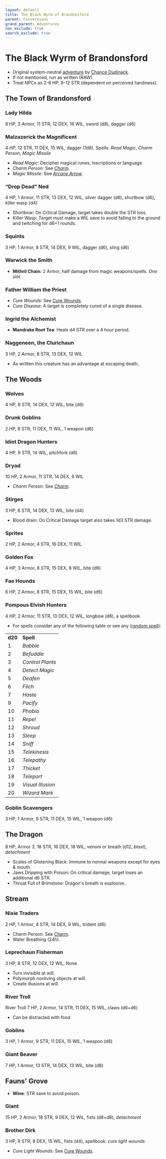 ```yaml
---
layout: default
title: The Black Wyrm of Brandonsford
parent: Conversions
grand_parent: Adventures
nav_exclude: true
search_exclude: true
---
```


# The Black Wyrm of Brandonsford
- Original system-neutral [adventure](https://www.drivethrurpg.com/product/327744/The-Black-Wyrm-of-Brandonsford) by [Chance Dudinack](https://wizardfightclub.blogspot.com/).
- If not mentioned, run as written (RAW).
- Treat NPCs as 2-6 HP, 8-12 STR (dependent on perceived hardiness).

## The Town of Brandonsford

### Lady Hilda
8 HP, 3 Armor, 11 STR, 12 DEX, 16 WIL, sword (d8), dagger (d6)

### Malzazerick the Magnificent
4 HP, 12 STR, 11 DEX, 15 WIL, dagger (1d6), Spells: _Read Magic_, _Charm Person_, _Magic Missile_
- _Read Magic_: Decipher magical runes, inscriptions or language.
- _Charm Person_: See [_Charm_](/cairn-srd#100-spells).
- _Magic Missile_: See [_Arcane Arrow_](/cairn-srd#100-spells).

### “Drop Dead” Ned
4 HP, 1 Armor, 11 STR, 13 DEX, 12 WIL, silver dagger (d6), shortbow (d6), killer wasp (d4)
- Shortbow: On Critical Damage, target takes double the STR loss.
- Killer Wasp: Target must make a WIL save to avoid falling to the ground and twitching for d6+1 rounds.

### Squints
3 HP, 1 Armor, 8 STR, 14 DEX, 9 WIL, dagger (d6), sling (d6)

### Warwick the Smith
- **Mithril Chain:** 2 Armor, half damage from magic weapons/spells. _One slot_.

### Father William the Priest
- _Cure Wounds_: See [Cure Wounds](/cairn-srd#100-spells).
- _Cure Disease_: A target is completely cured of a single disease.

### Ingrid the Alchemist
- **Mandrake Root Tea**: Heals d4 STR over a 4 hour period.

### Naggeneen, the Clurichaun
3 HP, 2 Armor, 8 STR, 13 DEX, 12 WIL
- As written this creature has an advantage at escaping death.

## The Woods
### Wolves
4 HP, 8 STR, 14 DEX, 12 WIL, bite (d6)

### Drunk Goblins
2 HP, 8 STR, 11 DEX, 11 WIL, 1 weapon (d6)

### Idiot Dragon Hunters
4 HP, 9 STR, 14 WIL, pitchfork (d6)

### Dryad
10 HP, 2 Armor, 11 STR, 14 DEX, 9 WIL
- _Charm Person_: See [_Charm_](/cairn-srd#100-spells).

### Stirges
3 HP, 6 STR, 14 DEX, 13 WIL, bite (d4)
- Blood drain: On Critical Damage target also takes 1d3 STR damage.

### Sprites
2 HP, 2 Armor, 4 STR, 16 DEX, 11 WIL

### Golden Fox
4 HP, 3 Armor, 8 STR, 15 DEX, 8 WIL, bite (d6)

### Fae Hounds
6 HP, 2 Armor, 8 STR, 15 DEX, 15 WIL, bite (d6)

### Pompous Elvish Hunters
4 HP, 2 Armor, 11 STR, 13 DEX, 12 WIL, longbow (d8), a spellbook
- For spells consider any of the following table or see any ([random spell](/cairn-srd#100-spells)):

|         |                   |
| ------- | ----------------- |
| **d20** | **Spell**         |
| 1       | _Babble_          |
| 2       | _Befuddle_        |
| 3       | _Control Plants_  |
| 4       | _Detect Magic_    |
| 5       | _Deafen_          |
| 6       | _Filch_           |
| 7       | _Haste_           |
| 9       | _Pacify_          |
| 10      | _Phobia_          |
| 11      | _Repel_           |
| 12      | _Shroud_          |
| 13      | _Sleep_           |
| 14      | _Sniff_           |
| 15      | _Telekinesis_     |
| 16      | _Telepathy_       |
| 17      | _Thicket_         |
| 18      | _Teleport_        |
| 19      | _Visual Illusion_ |
| 20      | _Wizard Mark_     |

### Goblin Scavengers
3 HP, 1 Armor, 9 STR, 11 DEX, 15 WIL, 1 weapon (d6)

## The Dragon
8 HP, Armor 3, 18 STR, 16 DEX, 18 WIL, venom or breath (d12, _blast_), _detachment_
- Scales of Glistening Black: Immune to normal weapons except for eyes & mouth.
- Jaws Dripping with Poison: On critical damage, target loses an additional d6 STR.
- Throat Full of Brimstone: Dragon's breath is explosive.

## Stream
### Nixie Traders
2 HP, 1 Armor, 4 STR, 14 DEX, 9 WIL, trident (d6)
- Charm Person: See [Charm](https://cairnrpg.com/cairn-srd#100-spells).
- Water Breathing (24h).

### Leprechaun Fisherman
3 HP, 8 STR, 12 DEX, 12 WIL, None
- Turn invisible at will.
- Polymorph nonliving objects at will.
- Create illusions at will.

### River Troll
River Troll
7 HP, 2 Armor, 14 STR, 11 DEX, 15 WIL, claws (d6+d6)
- Can be distracted with food

### Goblins
3 HP, 1 Armor, 9 STR, 11 DEX, 15 WIL, 1 weapon (d6)

### Giant Beaver
7 HP, 1 Armor, 13 STR, 14 DEX, 13 WIL, bite (d8)

## Fauns' Grove
- **Wine**: STR save to avoid poison.

### Giant
15 HP, 2 Armor, 18 STR, 9 DEX, 12 WIL, fists (d8+d8), _detachment_

### Brother Dirk
3 HP, 9 STR, 8 DEX, 15 WIL, fists (d4), spellbook: _cure light wounds_
- _Cure Light Wounds_: See [Cure Wounds](/cairn-srd#100-spells).
